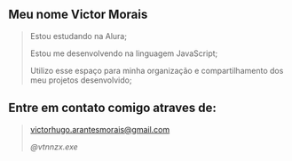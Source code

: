 ## Meu nome **Victor Morais**

> Estou estudando na Alura;
> 
> Estou me desenvolvendo na linguagem JavaScript;
> 
> Utilizo esse espaço para minha organização e compartilhamento dos meu projetos desenvolvido;

## Entre em contato comigo atraves de:

> victorhugo.arantesmorais@gmail.com
> 
>  *@vtnnzx.exe*
